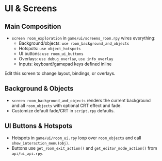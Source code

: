 # UI & Screens

## Main Composition
- `screen room_exploration` in `game/ui/screens_room.rpy` wires everything:
  - Background/objects: `use room_background_and_objects`
  - Hotspots: `use object_hotspots`
  - UI buttons: `use room_ui_buttons`
  - Overlays: `use debug_overlay`, `use info_overlay`
  - Inputs: keyboard/gamepad keys defined inline

Edit this screen to change layout, bindings, or overlays.

## Background & Objects
- `screen room_background_and_objects` renders the current background and all `room_objects` with optional CRT effect and fade.
- Customize default fade/CRT in `script.rpy` defaults.

## UI Buttons & Hotspots
- Hotspots in `game/ui/room_ui.rpy` loop over `room_objects` and call `show_interaction_menu(obj)`.
- Buttons use `get_room_exit_action()` and `get_editor_mode_action()` from `api/ui_api.rpy`.
